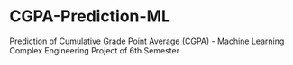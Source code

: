# CGPA-Prediction-ML
Prediction of Cumulative Grade Point Average (CGPA) - Machine Learning Complex Engineering Project of 6th Semester
